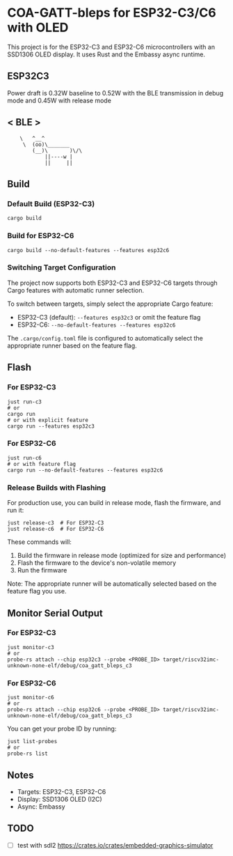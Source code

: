 # COA-GATT-bleps for ESP32-C3/C6 with OLED

This project is for the ESP32-C3 and ESP32-C6 microcontrollers with an SSD1306 OLED display. It uses Rust and the Embassy async runtime.

## ESP32C3
Power draft is 0.32W baseline to 0.52W with the BLE transmission in debug mode
and 0.45W with release mode

< BLE >
 -----
        \   ^__^
         \  (oo)\_______
            (__)\       )\/\
                ||----w |
                ||     ||

## Build

### Default Build (ESP32-C3)

```
cargo build
```

### Build for ESP32-C6

```
cargo build --no-default-features --features esp32c6
```

### Switching Target Configuration

The project now supports both ESP32-C3 and ESP32-C6 targets through Cargo features with automatic runner selection.

To switch between targets, simply select the appropriate Cargo feature:
   - ESP32-C3 (default): `--features esp32c3` or omit the feature flag
   - ESP32-C6: `--no-default-features --features esp32c6`

The `.cargo/config.toml` file is configured to automatically select the appropriate runner based on the feature flag.

## Flash

### For ESP32-C3

```
just run-c3
# or 
cargo run
# or with explicit feature
cargo run --features esp32c3
```

### For ESP32-C6

```
just run-c6
# or with feature flag
cargo run --no-default-features --features esp32c6
```

### Release Builds with Flashing

For production use, you can build in release mode, flash the firmware, and run it:

```
just release-c3  # For ESP32-C3
just release-c6  # For ESP32-C6
```

These commands will:
1. Build the firmware in release mode (optimized for size and performance)
2. Flash the firmware to the device's non-volatile memory
3. Run the firmware

Note: The appropriate runner will be automatically selected based on the feature flag you use.

## Monitor Serial Output

### For ESP32-C3

```
just monitor-c3
# or 
probe-rs attach --chip esp32c3 --probe <PROBE_ID> target/riscv32imc-unknown-none-elf/debug/coa_gatt_bleps_c3
```

### For ESP32-C6

```
just monitor-c6
# or 
probe-rs attach --chip esp32c6 --probe <PROBE_ID> target/riscv32imc-unknown-none-elf/debug/coa_gatt_bleps_c3
```

You can get your probe ID by running:

```
just list-probes
# or
probe-rs list
```

## Notes
- Targets: ESP32-C3, ESP32-C6
- Display: SSD1306 OLED (I2C)
- Async: Embassy

## TODO 
- [ ] test with sdl2 https://crates.io/crates/embedded-graphics-simulator
